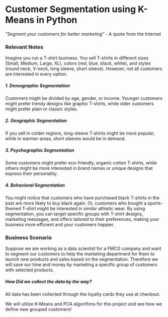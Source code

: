 # Customer Segmentation using K-Means in Python

_"Segment your customers for better marketing"_ - A quote from the Internet



### Relevant Notes

Imagine you run a T-shirt business. You sell T-shirts in different sizes (Small, Medium, Large, XL), colors (red, blue, black, white), and styles (round neck, V-neck, long sleeve, short sleeve). However, not all customers are interested in every option.

##### 1. Demographic Segmentation

Customers might be divided by age, gender, or income. Younger customers might prefer trendy designs like graphic T-shirts, while older customers might prefer plain or classic styles.

##### 2. Geographic Segmentation

If you sell in colder regions, long-sleeve T-shirts might be more popular, while in warmer areas, short sleeves would be in demand.

##### 3. Psychographic Segmentation

Some customers might prefer eco-friendly, organic cotton T-shirts, while others might be more interested in brand names or unique designs that express their personality.

##### 4. Behavioral Segmentation

You might notice that customers who have purchased black T-shirts in the past are more likely to buy black again. Or, customers who bought a sports-themed T-shirt might be interested in similar athletic wear.
By using segmentation, you can target specific groups with T-shirt designs, marketing messages, and offers tailored to their preferences, making your business more efficient and your customers happier.


### Business Scenario
Suppose we are working as a data scientist for a FMCG company and want to segment our customers to help the marketing department for them to launch new products and sales based on the segmentation. Therefore we will save our time and money by marketing a specific group of customers with selected products.

##### How Did we collect the data by the way?

All data has been collected through the loyalty cards they use at checkout.

We will utilize K-Means and PCA algorithms for this project and see how we define new grouped customers!

